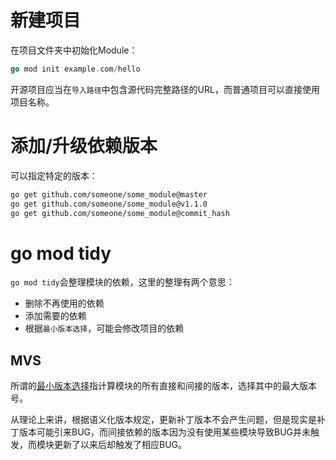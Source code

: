 # 新建项目
在项目文件夹中初始化Module：
```go
go mod init example.com/hello
```
开源项目应当在`导入路径`中包含源代码完整路径的URL，而普通项目可以直接使用项目名称。

# 添加/升级依赖版本
可以指定特定的版本：
```bash
go get github.com/someone/some_module@master
go get github.com/someone/some_module@v1.1.0
go get github.com/someone/some_module@commit_hash
```

# go mod tidy
`go mod tidy`会整理模块的依赖，这里的整理有两个意思：

- 删除不再使用的依赖
- 添加需要的依赖
- 根据`最小版本选择`，可能会修改项目的依赖

##  MVS
所谓的[最小版本选择](https://go.dev/ref/mod#minimal-version-selection)指计算模块的所有直接和间接的版本，选择其中的最大版本号。

从理论上来讲，根据语义化版本规定，更新补丁版本不会产生问题，但是现实是补丁版本可能引来BUG，而间接依赖的版本因为没有使用某些模块导致BUG并未触发，而模块更新了以来后却触发了相应BUG。
